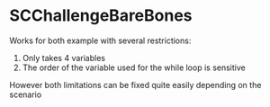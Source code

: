 # SCChallengeBareBones
Works for both example with several restrictions:
1. Only takes 4 variables
2. The order of the variable used for the while loop is sensitive

However both limitations can be fixed quite easily depending on the scenario
